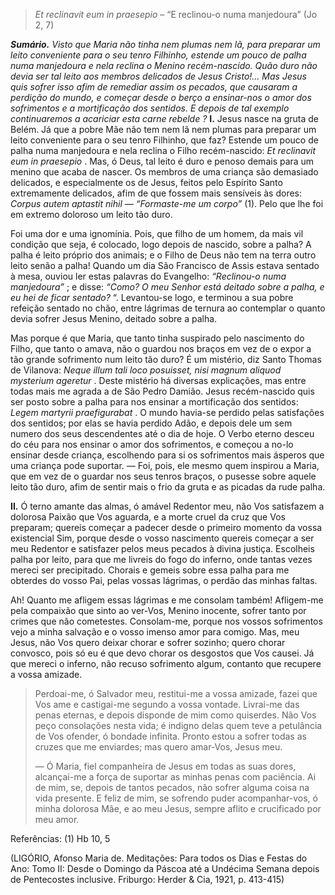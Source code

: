 > *Et reclinavit eum in praesepio* – “E reclinou-o numa manjedoura” (Jo 2, 7)

***Sumário.** Visto que Maria não tinha nem plumas nem lã, para preparar um leito conveniente para o seu tenro Filhinho, estende um pouco de palha numa manjedoura e nela reclina o Menino recém-nascido. Quão duro não devia ser tal leito aos membros delicados de Jesus Cristo!… Mas Jesus quis sofrer isso afim de remediar assim os pecados, que causaram a perdição do mundo, e começar desde o berço a ensinar-nos o amor dos sofrimentos e a mortificação dos sentidos. E depois de tal exemplo continuaremos a acariciar esta carne rebelde ?* **I.** Jesus nasce na gruta de Belém. Já que a pobre Mãe não tem nem lã nem plumas para preparar um leito conveniente para o seu tenro Filhinho, que faz? Estende um pouco de palha numa manjedoura e nela reclina o Filho recém-nascido: *Et reclinavit eum in praesepio* . Mas, ó Deus, tal leito é duro e penoso demais para um menino que acaba de nascer. Os membros de uma criança são demasiado delicados, e especialmente os de Jesus, feitos pelo Espírito Santo extremamente delicados, afim de que fossem mais sensíveis às dores: *Corpus autem aptastit nihil — “Formaste-me um corpo”* (1). Pelo que lhe foi em extremo doloroso um leito tão duro.

Foi uma dor e uma ignomínia. Pois, que filho de um homem, da mais vil condição que seja, é colocado, logo depois de nascido, sobre a palha? A palha é leito próprio dos animais; e o Filho de Deus não tem na terra outro leito senão a palha! Quando um dia São Francisco de Assis estava sentado à mesa, ouviou ler estas palavras do Evangelho: *“Reclinou-o numa manjedoura”* ; e disse: *“Como? O meu Senhor está deitado sobre a palha, e eu hei de ficar sentado?* “. Levantou-se logo, e terminou a sua pobre refeição sentado no chão, entre lágrimas de ternura ao contemplar o quanto devia sofrer Jesus Menino, deitado sobre a palha.

Mas porque é que Maria, que tanto tinha suspirado pelo nascimento do Filho, que tanto o amava, não o guardou nos braços em vez de o expor a tão grande sofrimento num leito tão duro? É um mistério, diz Santo Thomas de Vilanova: *Neque illum tali loco posuisset, nisi magnum aliquod mysterium ageretur* . Deste mistério há diversas explicações, mas entre todas mais me agrada a de São Pedro Damião. Jesus recém-nascido quis ser posto sobre a palha para nos ensinar a mortificação dos sentidos: *Legem martyrii praefigurabat* . O mundo havia-se perdido pelas satisfações dos sentidos; por elas se havia perdido Adão, e depois dele um sem numero dos seus descendentes até o dia de hoje. O Verbo eterno desceu do céu para nos ensinar o amor dos sofrimentos, e começou a no-lo ensinar desde criança, escolhendo para si os sofrimentos mais ásperos que uma criança pode suportar. — Foi, pois, ele mesmo quem inspirou a Maria, que em vez de o guardar nos seus tenros braços, o pusesse sobre aquele leito tão duro, afim de sentir mais o frio da gruta e as picadas da rude palha.

**II.** Ó terno amante das almas, ó amável Redentor meu, não Vos satisfazem a dolorosa Paixão que Vos aguarda, e a morte cruel da cruz que Vos preparam; quereis começar a padecer desde o primeiro momento da vossa existencial Sim, porque desde o vosso nascimento quereis começar a ser meu Redentor e satisfazer pelos meus pecados à divina justiça. Escolheis palha por leito, para que me livreis do fogo do inferno, onde tantas vezes mereci ser precipitado. Chorais e gemeis sobre essa palha para me obterdes do vosso Pai, pelas vossas lágrimas, o perdão das minhas faltas.

Ah! Quanto me afligem essas lágrimas e me consolam também! Afligem-me pela compaixão que sinto ao ver-Vos, Menino inocente, sofrer tanto por crimes que não cometestes. Consolam-me, porque nos vossos sofrimentos vejo a minha salvação e o vosso imenso amor para comigo. Mas, meu Jesus, não Vos quero deixar chorar e sofrer sozinho; quero chorar convosco, pois só eu é que devo chorar os desgostos que Vos causei. Já que mereci o inferno, não recuso sofrimento algum, contanto que recupere a vossa amizade.

> Perdoai-me, ó Salvador meu, restitui-me a vossa amizade, fazei que Vos ame e castigai-me segundo a vossa vontade. Livrai-me das penas eternas, e depois disponde de mim como quiserdes. Não Vos peço consolações nesta vida; é indigno delas quem teve a petulância de Vos ofender, ó bondade infinita. Pronto estou a sofrer todas as cruzes que me enviardes; mas quero amar-Vos, Jesus meu.
>
> — Ó Maria, fiel companheira de Jesus em todas as suas dores, alcançai-me a força de suportar as minhas penas com paciência. Ai de mim, se, depois de tantos pecados, não sofrer alguma coisa na vida presente. E feliz de mim, se sofrendo puder acompanhar-vos, ó minha dolorosa Mãe, e ao meu Jesus, sempre aflito e crucificado por meu amor.

Referências: (1) Hb 10, 5

(LIGÓRIO, Afonso Maria de. Meditações: Para todos os Dias e Festas do Ano: Tomo II: Desde o Domingo da Páscoa até a Undécima Semana depois de Pentecostes inclusive. Friburgo: Herder & Cia, 1921, p. 413-415)
